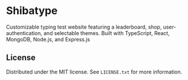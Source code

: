 # Shibatype

Customizable typing test website featuring a leaderboard, shop, user-authentication, and selectable themes. Built with TypeScript, React, MongoDB, Node.js, and Express.js

## License

Distributed under the MIT license. See `LICENSE.txt` for more information.
